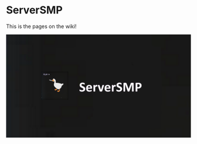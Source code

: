 # ServerSMP

This is the pages on the wiki!

![banner](https://github.com/Prince527GitHub/ServerSMP/blob/ServerSMP-Web/assets/image/banner/banner-smp.png?raw=true)
